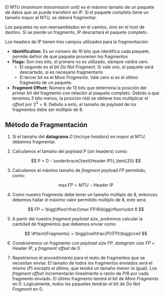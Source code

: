 El MTU *(maximum transmission unit)* es el máximo tamaño de un paquete de datos que se puede transferir en IP. Si el paquete completo tiene un tamaño mayor al MTU, se deberá fragmentar.

Los paquetes no son reensamblados en el camino, sino en el host de destino. Si se pierde un fragmento, IP descartará el paquete completo.

Los headers de IP tienen tres campos utilizados para la fragmentación:

- **Identification:** Es un número de 16 bits que identifica cada paquete, permite definir de qué paquete provienen los fragmentos
- **Flags:** Son tres bits, el primero no es utilizado, siempre valdrá cero.
	- El segundo es el bit *Do Not Fragment*. Si vale uno, el paquete será descartado, si es necesario fragmentarlo
	- El tercer bit es el *More Fragments*. Vale cero si es el último fragmento de un paquete.
- **Fragment Offset:** Número de 13 bits que determina la posición del primer bit del fragmento con relación al paquete completo. Debido a que tenemos 3 bits menos, la posición real se obtiene tras multiplicar el *offset* por $2^3=8$. Debido a esto, el tamaño de *payload* de los fragmentos debe ser múltiplo de 8.

## Método de Fragmentación

1. Si el tamaño del **datagrama** $D$ (incluye *headers*) es mayor al $MTU$, debemos fragmentar.
2. Calculamos el tamaño del *payload* $P$ (sin headers) como:

	$$
    P = D -  \underbrace{\text{Header IP}}_\text{20}
    $$

3. Calculamos el máximo tamaño de *fragment payload* $FP$ permitido, como:

	$$
    \max FP = MTU - \text{Header IP}
    $$

4. Como nuestro fragmento debe tener un tamaño múltiplo de 8, entonces debemos hallar el máximo valor permitido múltiplo de 8, este será:

	$$
    FP = \bigg\lfloor\frac{\max FP}8\bigg\rfloor\cdot 8
    $$

5. A partir del nuestro *fragment payload size*, podremos calcular la cantidad de fragmentos que debemos enviar como

	$$
    \#\text{Fragments} = \bigg\lceil\frac{P}{FP}\bigg\rceil
    $$

6. Construiremos un fragmento con *payload size* $FP$, *datagram size* $FP + \text{Header IP}$, y *fragment offset* de 0.
7. Repetiremos el procedimiento para el resto de fragmentos que se necesitan enviar. El tamaño de todos los fragmentos enviados será el mismo $(P)$ excepto el último, que tendrá un tamaño menor (o igual). Los *fragment offset* incrementarán linealmente a razón de $P/8$ por cada fragmento enviado. El último fragmento tendrá el bit de *More Fragments* en 0. Lógicamente, todos los paquetes tendrán el bit de *Do Not Fragment* en 0.
